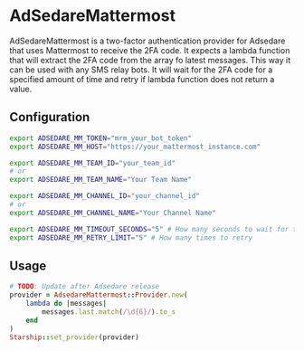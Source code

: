 # AdSedareMattermost

AdSedareMattermost is a two-factor authentication provider for Adsedare that uses Mattermost to receive the 2FA code. It expects a lambda function that will extract the 2FA code from the array fo latest messages. This way it can be used with any SMS relay bots. It will wait for the 2FA code for a specified amount of time and retry if lambda function does not return a value.

## Configuration

```bash
export ADSEDARE_MM_TOKEN="mrm_your_bot_token"
export ADSEDARE_MM_HOST="https://your_mattermost_instance.com"

export ADSEDARE_MM_TEAM_ID="your_team_id"
# or
export ADSEDARE_MM_TEAM_NAME="Your Team Name"

export ADSEDARE_MM_CHANNEL_ID="your_channel_id"
# or
export ADSEDARE_MM_CHANNEL_NAME="Your Channel Name"

export ADSEDARE_MM_TIMEOUT_SECONDS="5" # How many seconds to wait for the 2FA code
export ADSEDARE_MM_RETRY_LIMIT="5" # How many times to retry
```

## Usage

```ruby
# TODO: Update after Adsedare release
provider = AdsedareMattermost::Provider.new(
    lambda do |messages|
        messages.last.match(/\d{6}/).to_s
    end
)
Starship::set_provider(provider)
```

